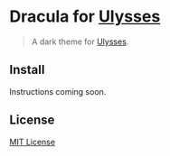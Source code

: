 # Dracula for [Ulysses](http://ulyssesapp.com)

> A dark theme for [Ulysses](http://ulyssesapp.com).

## Install

Instructions coming soon.

## License

[MIT License](./LICENSE)
